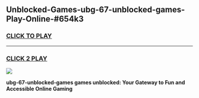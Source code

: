 
## Unblocked-Games-ubg-67-unblocked-games-Play-Online-#654k3
<h3>
<a href="https://premium.freeplayer.one?title=ubg-67-unblocked-games&ref=27F">CLICK TO PLAY</a></h3>
<hr>

<h3>
<a href="https://premium.freeplayer.one?title=ubg-67-unblocked-games&ref=27F">CLICK 2 PLAY</a>
  
</h3>

<a href="https://premium.freeplayer.one?title=ubg-67-unblocked-games&ref=27F"><img src="https://clearcache.store/games.png"></a>


**ubg-67-unblocked-games games unblocked: Your Gateway to Fun and Accessible Online Gaming**
